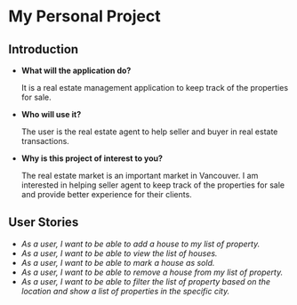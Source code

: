 # My Personal Project

## Introduction


- **What will the application do?**

    It is a real estate management application to keep track of the properties for sale.
 
- **Who will use it?**

    The user is the real estate agent to help seller and buyer in real estate transactions.

- **Why is this project of interest to you?**
    
    The real estate market is an important market in Vancouver. I am interested in helping seller agent
    to keep track of the properties for sale and provide better experience for their clients.

## User Stories

- *As a user, I want to be able to add a house to my list of property.*
- *As a user, I want to be able to view the list of houses.*
- *As a user, I want to be able to mark a house as sold.*
- *As a user, I want to be able to remove a house from my list of property.*
- *As a user, I want to be able to filter the list of property based on the location and show a list of properties 
   in the specific city.*




